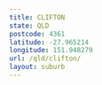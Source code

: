 ```yaml
---
title: CLIFTON
state: QLD
postcode: 4361
latitude: -27.965214
longitude: 151.948279
url: /qld/clifton/
layout: suburb
---
```

